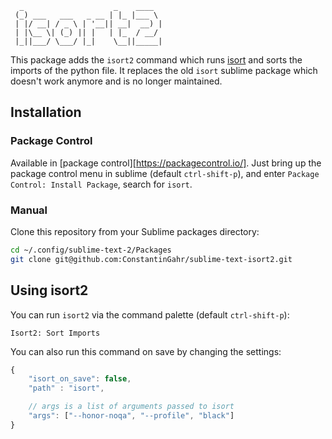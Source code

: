 ```
  _                    _    ____
 (_) ___   ___   _ __ | |_ |___ \
 | |/ __| / _ \ | '__|| __|  __) |
 | |\__ \| (_) || |   | |_  / __/
 |_||___/ \___/ |_|    \__||_____|
```

This package adds the `isort2` command which runs
[isort](https://pycqa.github.io/isort/) and sorts the imports of the python file. It
replaces the old `isort` sublime package which doesn't work anymore and is no longer
maintained.

## Installation

### Package Control

Available in [package control][https://packagecontrol.io/]. Just bring up the package
control menu in sublime (default `ctrl-shift-p`), and enter `Package Control: Install
Package`, search for `isort`.

### Manual

Clone this repository from your Sublime packages directory:

```bash
cd ~/.config/sublime-text-2/Packages
git clone git@github.com:ConstantinGahr/sublime-text-isort2.git
```

## Using isort2

You can run `isort2` via the command palette (default `ctrl-shift-p`):

```
Isort2: Sort Imports
```

You can also run this command on save by changing the settings:

```js
{
    "isort_on_save": false,
    "path" : "isort",

    // args is a list of arguments passed to isort
    "args": ["--honor-noqa", "--profile", "black"]
}

```
